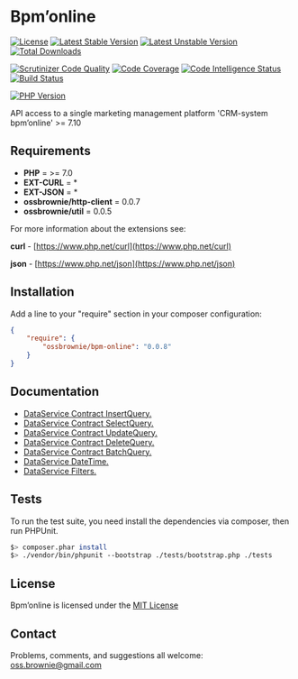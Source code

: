 Bpm’online
==========

[![License](https://poser.pugx.org/ossbrownie/bpm-online/license)](https://packagist.org/packages/ossbrownie/bpm-online)
[![Latest Stable Version](https://poser.pugx.org/ossbrownie/bpm-online/v/stable)](https://packagist.org/packages/ossbrownie/bpm-online)
[![Latest Unstable Version](https://poser.pugx.org/ossbrownie/bpm-online/v/unstable)](https://packagist.org/packages/ossbrownie/bpm-online)
[![Total Downloads](https://poser.pugx.org/ossbrownie/bpm-online/downloads)](https://packagist.org/packages/ossbrownie/bpm-online)

[![Scrutinizer Code Quality](https://scrutinizer-ci.com/g/ossbrownie/bpm-online/badges/quality-score.png?b=master)](https://scrutinizer-ci.com/g/ossbrownie/bpm-online/?branch=master)
[![Code Coverage](https://scrutinizer-ci.com/g/ossbrownie/bpm-online/badges/coverage.png?b=master)](https://scrutinizer-ci.com/g/ossbrownie/bpm-online/?branch=master)
[![Code Intelligence Status](https://scrutinizer-ci.com/g/ossbrownie/bpm-online/badges/code-intelligence.svg?b=master)](https://scrutinizer-ci.com/code-intelligence)
[![Build Status](https://travis-ci.org/ossbrownie/bpm-online.svg?branch=master)](https://travis-ci.org/ossbrownie/bpm-online)

[![PHP Version](https://img.shields.io/badge/PHP-%3E%3D7.0-brightgreen.svg)](https://php.net/)

API access to a single marketing management platform 'CRM-system bpm’online' >= 7.10

## Requirements
- **PHP** = >= 7.0
- **EXT-CURL** = *
- **EXT-JSON** = *
- **ossbrownie/http-client** = 0.0.7
- **ossbrownie/util** = 0.0.5

For more information about the extensions see:

**curl** - [https://www.php.net/curl](https://www.php.net/curl)

**json** - [https://www.php.net/json](https://www.php.net/json)


## Installation
Add a line to your "require" section in your composer configuration:
```json
{
    "require": {
        "ossbrownie/bpm-online": "0.0.8"
    }
}
```


## Documentation
- [DataService Contract InsertQuery.](https://github.com/ossbrownie/bpm-online/wiki/Data-Contract-InsertQuery) 
- [DataService Contract SelectQuery.](https://github.com/ossbrownie/bpm-online/wiki/Data-Contract-SelectQuery) 
- [DataService Contract UpdateQuery.](https://github.com/ossbrownie/bpm-online/wiki/Data-Contract-UpdateQuery) 
- [DataService Contract DeleteQuery.](https://github.com/ossbrownie/bpm-online/wiki/Data-Contract-DeleteQuery) 
- [DataService Contract BatchQuery.](https://github.com/ossbrownie/bpm-online/wiki/Data-Contract-BatchQuery) 
- [DataService DateTime.](https://github.com/ossbrownie/bpm-online/wiki/DateTime) 
- [DataService Filters.](https://github.com/ossbrownie/bpm-online/wiki/Filters)


## Tests
To run the test suite, you need install the dependencies via composer, then run PHPUnit.
```bash
$> composer.phar install
$> ./vendor/bin/phpunit --bootstrap ./tests/bootstrap.php ./tests
```


## License
Bpm’online is licensed under the [MIT License](https://opensource.org/licenses/MIT)


## Contact
Problems, comments, and suggestions all welcome: [oss.brownie@gmail.com](mailto:oss.brownie@gmail.com)
